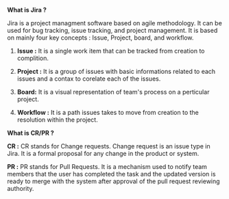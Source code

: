 **What is Jira ?**

Jira is a project managment software based on agile methodology. It can
be used for bug tracking, issue tracking, and project management. It is
based on mainly four key concepts : Issue, Project, board, and workflow.

1.  **Issue :** It is a single work item that can be tracked from
    creation to complition.

2.  **Project :** It is a group of issues with basic informations
    related to each issues and a contax to corelate each of the issues.

3.  **Board:** It is a visual representation of team's process on a
    perticular project.

4.  **Workflow :** It is a path issues takes to move from creation to
    the resolution within the project.

**What is CR/PR ?**

**CR :** CR stands for Change requests. Change request is an issue type
in Jira. It is a formal proposal for any change in the product or
system.

**PR :** PR stands for Pull Requests. It is a mechanism used to notify
team members that the user has completed the task and the updated
version is ready to merge with the system after approval of the pull
request reviewing authority.
